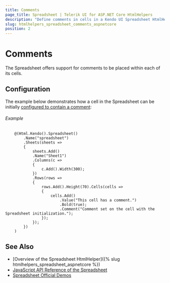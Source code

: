 ```yaml
---
title: Comments
page_title: Spreadsheet | Telerik UI for ASP.NET Core HtmlHelpers
description: "Define comments in cells in a Kendo UI Spreadsheet HtmlHelper for ASP.NET Core (MVC 6 or ASP.NET Core MVC)."
slug: htmlhelpers_spreadsheet_comments_aspnetcore
position: 2
---
```


# Comments

The Spreadsheet offers support for comments to be placed within each of its cells.

## Configuration

The example below demonstrates how a cell in the Spreadsheet can be initially [configured to contain a comment](https://docs.telerik.com/kendo-ui/api/javascript/ui/spreadsheet/configuration/sheets.rows.cells.comment):

###### Example

```
    @(Html.Kendo().Spreadsheet()
        .Name("spreadsheet")
        .Sheets(sheets =>
        {
            sheets.Add()
            .Name("Sheet1")
            .Columns(c =>
            {
                c.Add().Width(300);
            })
            .Rows(rows =>
            {
                rows.Add().Height(70).Cells(cells =>
                {
                    cells.Add()
                        .Value("This cell has a comment.")
                        .Bold(true);
                        .Comment("Comment set on the cell with the Spreadsheet initialization.");
                });
            });
        })
    )
```

## See Also

* [Overview of the Spreadsheet HtmlHelper]({% slug htmlhelpers_spreadsheet_aspnetcore %})
* [JavaScript API Reference of the Spreadsheet](http://docs.telerik.com/kendo-ui/api/javascript/ui/spreadsheet)
* [Spreadsheet Official Demos](http://demos.telerik.com/aspnet-core/spreadsheet/index)
